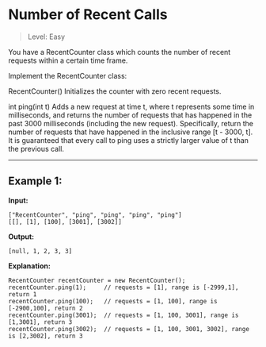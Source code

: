 # Number of Recent Calls

> Level: Easy

You have a RecentCounter class which counts the number of recent requests within a certain time frame.

Implement the RecentCounter class:

RecentCounter() Initializes the counter with zero recent requests.

int ping(int t) Adds a new request at time t, where t represents some time in milliseconds, and returns the number of requests that has happened in the past 3000 milliseconds (including the new request). Specifically, return the number of requests that have happened in the inclusive range [t - 3000, t].
It is guaranteed that every call to ping uses a strictly larger value of t than the previous call.

---

## Example 1:

**Input:**

    ["RecentCounter", "ping", "ping", "ping", "ping"]
    [[], [1], [100], [3001], [3002]]

**Output:**

    [null, 1, 2, 3, 3]

**Explanation:**

    RecentCounter recentCounter = new RecentCounter();
    recentCounter.ping(1);     // requests = [1], range is [-2999,1], return 1
    recentCounter.ping(100);   // requests = [1, 100], range is [-2900,100], return 2
    recentCounter.ping(3001);  // requests = [1, 100, 3001], range is [1,3001], return 3
    recentCounter.ping(3002);  // requests = [1, 100, 3001, 3002], range is [2,3002], return 3